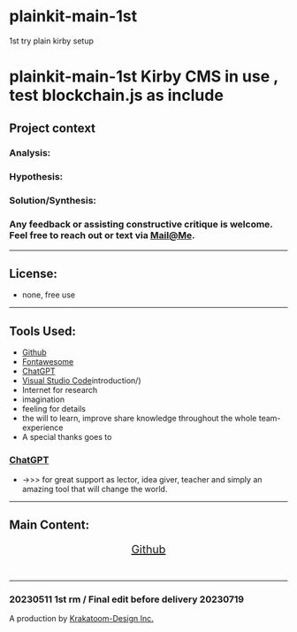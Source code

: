 # plainkit-main-1st
 1st try plain kirby setup

 # plainkit-main-1st Kirby CMS in use , test blockchain.js as include


## Project context


### Analysis:


### Hypothesis:


### Solution/Synthesis:




### Any feedback or assisting constructive critique is welcome.<br> Feel free to reach out or text via [Mail@Me](mailto:krakatoom01@proton.me).

----
## License:
* none, free use
----
## Tools Used:

* [Github](https://github.com/CyrSen/MP_MOX)
* [Fontawesome](https://fontawesome.com/)
* [ChatGPT](https://openai.com/chatgpt)
* [Visual Studio Code](https://code.visualstudio.com/)introduction/)
* Internet for research
* imagination 
* feeling for details
* the will to learn, improve share knowledge throughout the whole team-experience
*  A special thanks goes to 
### [ChatGPT](https://openai.com/chatgpt)
 
*  ->>> for great support as lector, idea giver, teacher and simply an amazing tool that will change the world.
----
## Main Content:
<div style="text-align:center; font-size:20px">

[Github](https://github.com/Gaudenz77/plainkit-main-1st)<br>
<br>

</div>

----

### 20230511 1st rm / Final edit before delivery 20230719 
A production by [Krakatoom-Design Inc.](https://github.com/Gaudenz77) 

